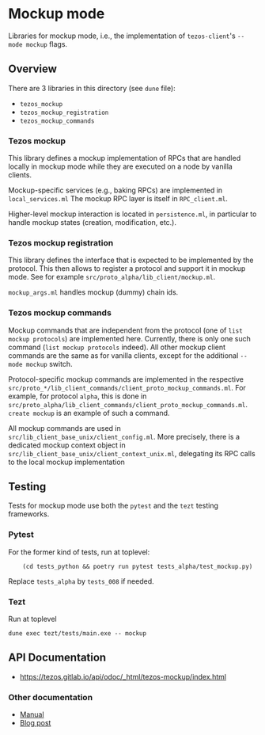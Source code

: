 # Mockup mode

Libraries for mockup mode, i.e., the implementation of
`tezos-client`'s `--mode mockup` flags.

## Overview

There are 3 libraries in this directory (see `dune` file):

* `tezos_mockup`
* `tezos_mockup_registration`
* `tezos_mockup_commands`


### Tezos mockup 

This library defines a mockup implementation of RPCs that are handled locally
in mockup mode while they are executed on a node by vanilla clients.

Mockup-specific services (e.g., baking RPCs) are implemented in `local_services.ml`
The mockup RPC layer is itself in `RPC_client.ml`.

Higher-level mockup interaction is located in `persistence.ml`, in particular to
handle mockup states (creation, modification, etc.).

### Tezos mockup registration

This library defines the interface that is expected to be implemented by
the protocol. This then allows to register a protocol and support it in
mockup mode. See for example `src/proto_alpha/lib_client/mockup.ml`.

`mockup_args.ml` handles mockup (dummy) chain ids.

### Tezos mockup commands

Mockup commands that are independent from the protocol (one of `list mockup
protocols`) are implemented here. Currently, there is only one such command
(`list mockup protocols` indeed). All other mockup client commands are the same as for
vanilla clients, except for the additional `--mode mockup` switch.

Protocol-specific mockup commands are implemented in the respective
`src/proto_*/lib_client_commands/client_proto_mockup_commands.ml`. For example,
for protocol `alpha`, this is done in
`src/proto_alpha/lib_client_commands/client_proto_mockup_commands.ml`.  `create
mockup` is an example of such a command.

All mockup commands are used in
`src/lib_client_base_unix/client_config.ml`. More precisely, there is a
dedicated mockup context object in
`src/lib_client_base_unix/client_context_unix.ml`, delegating its RPC calls to
the local mockup implementation


## Testing 

Tests for mockup mode use both the `pytest` and the `tezt` testing frameworks.

### Pytest

For the former kind of tests, run at toplevel:
```
    (cd tests_python && poetry run pytest tests_alpha/test_mockup.py)
```

Replace `tests_alpha` by `tests_008` if needed.

### Tezt

Run at toplevel

```
dune exec tezt/tests/main.exe -- mockup
```

## API Documentation

- https://tezos.gitlab.io/api/odoc/_html/tezos-mockup/index.html

### Other documentation

- [Manual](https://tezos.gitlab.io/user/mockup.html)
- [Blog post](https://blog.nomadic-labs.com/introducing-mockup-mode-for-tezos-client.html)
